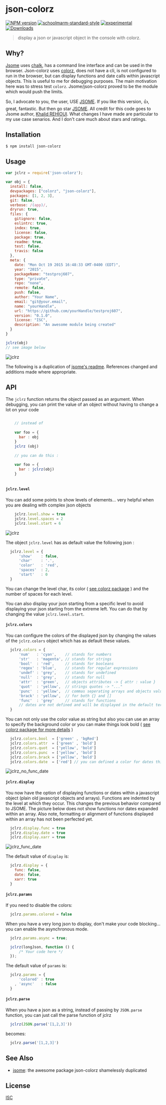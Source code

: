 # json-colorz
[![NPM version][npm-image]][npm-url]
[![schoolmarm-standard-style][marm-image]][marm-url]
[![experimental][stability-image]][stability-url]
[![Downloads][downloads-image]][downloads-url]

> display a json or javascript object in the console with colorz.

## Why?
[Jsome](https://www.npmjs.com/package/jsome) uses [chalk](https://www.npmjs.com/package/chalk), has a command line interface and can be used in the browser. Json-colorz uses [colorz](https://www.npmjs.com/package/colorz), does not have a cli, is not configured to run in the browser, but can display functions and date calls within javascript objects. This is useful to me for debugging purposes. The main motivation here was to stress test `colorz`. Jsome/json-colorz proved to be the module which would push the limits. 

So, I advocate to you, the user, USE [JSOME](https://github.com/Javascipt/Jsome). If you like this version,  :+1:, great, fantastic. But then go star [JSOME](https://github.com/Javascipt/Jsome). All credit for this code goes to Jsome author, [Khalid REHIOUI](https://www.npmjs.com/~javascript). What changes I have made are particular to my use case senarios. And I don't care much about stars and ratings. 

## Installation
```bash
$ npm install json-colorz
```

## Usage
```js
var jclrz = require('json-colorz');

var obj = {
  install: false,
  devpackages: ["colorz", "json-colorz"],
  packages: [1, 2, 3],
  git: false,
  verbose: /(app)/,
  dryrun: true,
  files: {
    gitignore: false,
    eslintrc: true,
    index: true,
    license: false,
    package: true,
    readme: true,
    test: false,
    travis: false
  },
  meta: {
    date: "Mon Oct 19 2015 16:48:33 GMT-0400 (EDT)",
    year: "2015",
    packageName: "testproj607",
    type: "private",
    repo: "none",
    remote: false,
    push: false,
    author: "Your Name",
    email: "git@your.email",
    name: "yourHandle",
    url: "https://github.com/yourHandle/testproj607",
    version: "0.1.0",
    license: "ISC",
    description: "An awesome module being created"
  }
}

jclrz(obj)
// see image below
```

![jclrz](http://i.imgur.com/0A3rHRc.png)

The following is a duplication of [jsome's readme](https://github.com/Javascipt/Jsome/blob/master/README.md). References changed and additions made where appropriate.

## API

The `jclrz` function returns the object passed as an argument. When debugging, you can print the value of an object without having to change a lot on your code

```javascript

    // instead of 
    
    var foo = {
      bar : obj
    }
    jclrz (obj)
    
    // you can do this :
    
    var foo = {
      bar : jclrz(obj)
    }
    
```

#### `jclrz.level`

You can add some points to show levels of elements... very helpful when you are dealing with complex json objects

```javascript
    jclrz.level.show = true
    jclrz.level.spaces = 2
    jclrz.level.start = 6
```

![jclrz](http://i.imgur.com/txBcXjW.png)

The object `jclrz.level` has as default value the following json :

```javascript
  jclrz.level = {
      'show'    : false,
      'char'    : '.',
      'color'   : 'red',
      'spaces'  : 2,
      'start'   : 0
  }
```

You can change the level char, its color ( [see colorz package](http://npmjs.org/package/colorz) ) and the number of spaces for each level.

You can also display your json starting from a specific level to avoid displaying your json starting from the extreme left. You can do that by changing the value `jclrz.level.start`.

#### `jclrz.colors`

You can configure the colors of the displayed json by changing the values of the `jclrz.colors` object which has as default these values.

```javascript
  jclrz.colors = {
      'num'   : 'cyan',    // stands for numbers
      'str'   : 'magenta', // stands for strings
      'bool'  : 'red',     // stands for booleans
      'regex' : 'blue',    // stands for regular expressions
      'undef' : 'grey',    // stands for undefined
      'null'  : 'grey',    // stands for null
      'attr'  : 'green',   // objects attributes -> { attr : value }
      'quot'  : 'yellow',  // strings quotes -> "..."
      'punc'  : 'yellow',  // commas seperating arrays and objects values -> [ , , , ]
      'brack' : 'yellow',  // for both {} and []
      'func'  : 'grey'     // stands for functions
      // dates are not defined and will be displayed in the default term color.
  }
```

You can not only use the color value as string but also you can use an array to specify the background color or you can make things look bold  ( [see colorz package for more details](http://npmjs.org/package/colorz) )


```javascript
  jclrz.colors.bool  = ['green' , 'bgRed']
  jclrz.colors.attr  = ['green' , 'bold']
  jclrz.colors.quot  = ['yellow', 'bold']
  jclrz.colors.punc  = ['yellow', 'bold']
  jclrz.colors.brack = ['yellow', 'bold']
  jclrz.colors.date  = ['red'] // you can defined a color for dates this way.
```
![jclrz_no_func_date](http://i.imgur.com/e5l1Yox.png)

#### `jclrz.display`

You now have the option of displaying functions or dates within a javascript object (plain old javascript objects and arrays). Functions are indented by the level at which they occur. This changes the previous behavior compared to JSOME.
The picture below does not show functions nor dates expanded within an array. Also note, formatting or alignment of functions displayed within an array has not been perfected yet.


```javascript
  jclrz.display.func = true
  jclrz.display.date = true
  jclrz.display.xarr = true
```

![jclrz_func_date](http://imgur.com/K4mrEME.png)

The default value of `display` is:

```javascript
  jclrz.display = {
    func: false,
    date: false,
    xarr: true
  }
```

#### `jclrz.params`

If you need to disable the colors:

```javascript
  jclrz.params.colored = false
```

When you have a very long json to display, don't make your code blocking... you can enable the asynchronous mode.

```javascript
  jclrz.params.async = true;

  jclrz(longJson, function () {
      /* Your code here */
  });
```

The default value of `params` is:

```javascript
  jclrz.params = {
      'colored' : true
    , 'async'   : false
  }
```

#### `jclrz.parse`

When you have a json as a string, instead of passing by `JSON.parse` function, you can just call the parse function of jclrz

```javascript
  jclrz(JSON.parse('[1,2,3]'))
```

becomes:

```javascript
  jclrz.parse('[1,2,3]')
```

## See Also
- [jsome](https://www.npmjs.com/package/jsome): the awesome package json-colorz shamelessly duplicated

## License
[ISC](https://github.com/akileez/json-colorz/blob/master/LICENSE)

[npm-image]: https://img.shields.io/npm/v/json-colorz.svg?style=flat-square
[npm-url]: https://npmjs.org/package/json-colorz
[marm-image]: https://img.shields.io/badge/code%20style-marm-brightgreen.svg?style=flat-square
[marm-url]: https://github.com/akileez/eslint-config-marm
[stability-image]: https://img.shields.io/badge/stability-experimental-darkorange.svg?style=flat-square
[stability-url]: https://github.com/akileez/json-colorz
[downloads-image]: http://img.shields.io/npm/dm/json-colorz.svg?style=flat-square
[downloads-url]: https://npmjs.org/package/json-colorz
